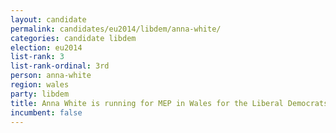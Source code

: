 ```yaml
---
layout: candidate
permalink: candidates/eu2014/libdem/anna-white/
categories: candidate libdem
election: eu2014
list-rank: 3
list-rank-ordinal: 3rd
person: anna-white
region: wales
party: libdem
title: Anna White is running for MEP in Wales for the Liberal Democrats
incumbent: false
---
```

